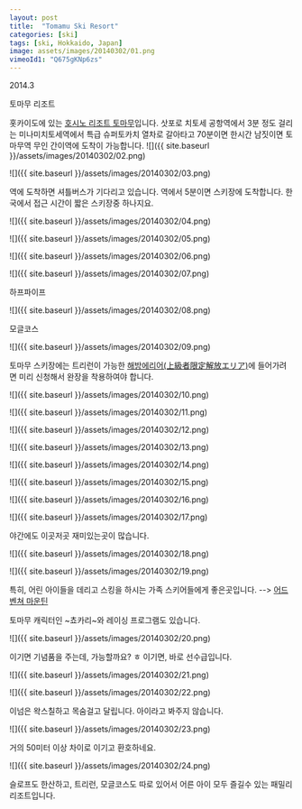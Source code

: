 ```yaml
---
layout: post
title:  "Tomamu Ski Resort"
categories: [ski]
tags: [ski, Hokkaido, Japan]
image: assets/images/20140302/01.png
vimeoId1: "Q675gKNp6zs"
---
```

2014.3

토마무 리조트

홋카이도에 있는 [호시노 리조트 토마무][tomamu1]입니다.
삿포로 치토세 공항역에서 3분 정도 걸리는 미나미치토세역에서 특급 슈퍼토카치 열차로 갈아타고 70분이면 한시간 남짓이면 토마무역 무인 간이역에 도착이 가능합니다. 
![]({{ site.baseurl }}/assets/images/20140302/02.png)

![]({{ site.baseurl }}/assets/images/20140302/03.png)

역에 도착하면 셔틀버스가 기다리고 있습니다. 역에서 5분이면 스키장에 도착합니다.
한국에서 접근 시간이 짧은 스키장중 하나지요.

![]({{ site.baseurl }}/assets/images/20140302/04.png)

![]({{ site.baseurl }}/assets/images/20140302/05.png)

![]({{ site.baseurl }}/assets/images/20140302/06.png)

![]({{ site.baseurl }}/assets/images/20140302/07.png)

하프파이프

![]({{ site.baseurl }}/assets/images/20140302/08.png)

모글코스

![]({{ site.baseurl }}/assets/images/20140302/09.png)

토마무 스키장에는 트리런이 가능한 [해방에리어(上級者限定解放エリア)][tomamu2]에 들어가려면 미리 신청해서 완장을 착용하여야 합니다.

![]({{ site.baseurl }}/assets/images/20140302/10.png)

![]({{ site.baseurl }}/assets/images/20140302/11.png)

![]({{ site.baseurl }}/assets/images/20140302/12.png)

![]({{ site.baseurl }}/assets/images/20140302/13.png)

![]({{ site.baseurl }}/assets/images/20140302/14.png)

![]({{ site.baseurl }}/assets/images/20140302/15.png)

![]({{ site.baseurl }}/assets/images/20140302/16.png)

![]({{ site.baseurl }}/assets/images/20140302/17.png)

야간에도 이곳저곳 재미있는곳이 많습니다.

![]({{ site.baseurl }}/assets/images/20140302/18.png)

![]({{ site.baseurl }}/assets/images/20140302/19.png)

특히, 어린 아이들을 데리고 스킹을 하시는 가족 스키어들에게 좋은곳입니다.
--> [어드벤쳐 마운틴][tomamu2]

토마무 캐릭터인 ~쵸카리~와 레이싱 프로그램도 있습니다. 

![]({{ site.baseurl }}/assets/images/20140302/20.png)

이기면 기념품을 주는데, 가능할까요? ㅎ
이기면, 바로 선수급입니다. 

![]({{ site.baseurl }}/assets/images/20140302/21.png)

![]({{ site.baseurl }}/assets/images/20140302/22.png)

이넘은 왁스칠하고 목숨걸고 달립니다. 아이라고 봐주지 않습니다.

![]({{ site.baseurl }}/assets/images/20140302/23.png)

거의 50미터 이상 차이로 이기고 환호하네요. 

![]({{ site.baseurl }}/assets/images/20140302/24.png)

슬로프도 한산하고, 트리런, 모글코스도 따로 있어서 어른 아이 모두 즐길수 있는 패밀리 리조트입니다.

[tomamu1]: https://www.snowtomamu.jp/winter/en/
[tomamu2]: https://www.snowtomamu.jp/winter/en/ski/guide/registration_desk.php
[tomamu3]: https://www.snowtomamu.jp/winter/ski/family/